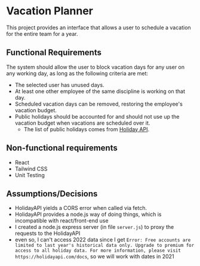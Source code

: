 # Vacation Planner

This project provides an interface that allows a user to schedule a vacation for the entire team for a year.

## Functional Requirements

The system should allow the user to block vacation days for any user on any working day, as long as the following criteria are met:

- The selected user has unused days.
- At least one other employee of the same discipline is working on that day.
- Scheduled vacation days can be removed, restoring the employee's vacation budget.
- Public holidays should be accounted for and should not use up the vacation budget when vacations are scheduled over it.
  - The list of public holidays comes from [Holiday API](https://holidayapi.com/countries/de/2022).

## Non-functional requirements

- React
- Tailwind CSS
- Unit Testing

## Assumptions/Decisions

- HolidayAPI yields a CORS error when called via fetch.
- HolidayAPI provides a node.js way of doing things, which is incompatible with react/front-end use
- I created a node.js express server (in file `server.js`) to proxy the requests to the HolidayAPI
- even so, I can't access 2022 data since I get `Error: Free accounts are limited to last year's historical data only. Upgrade to premium for access to all holiday data. For more information, please visit https://holidayapi.com/docs`, so we will work with dates in 2021
